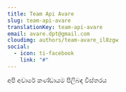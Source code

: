 ```yaml
---
title: Team Api Avare
slug: team-api-avare
translationKey: team-api-avare
email: avare.dpt@gmail.com
cloudimg: authors/team-avare_il8zgw
social:
  - icon: ti-facebook
    link: "#"
---
```


අපි අවාරේ කණ්ඩායම පිලිබඳ විස්තරය